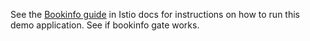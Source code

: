See the [Bookinfo guide](https://istio.io/docs/guides/bookinfo.html) in Istio
docs for instructions on how to run this demo application.  See if bookinfo gate
works.
